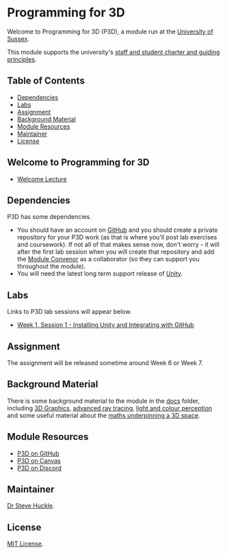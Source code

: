 # Programming for 3D

Welcome to Programming for 3D (P3D), a module run at the [University of Sussex](https://www.sussex.ac.uk/).

This module supports the university's [staff and student charter and guiding principles](/docs/staffStudentCharter.pdf).

## Table of Contents

- [Dependencies](#dependencies)
- [Labs](#labs)
- [Assignment](#assignment)
- [Background Material](#background-material)
- [Module Resources](#module-resources)
- [Maintainer](#maintainer)
- [License](#license)

## Welcome to Programming for 3D

- [Welcome Lecture](https://youtu.be/0iLYNwwZcdU)

## Dependencies

P3D has some dependencies.

- You should have an account on [GitHub](https://github.com/) and you should create a private repository for your P3D work (as that is where you'll post lab exercises and coursework). If not all of that makes sense now, don't worry - it will after the first lab session when you will create that repository and add the [Module Convenor](#maintainer) as a collaborator (so they can support you throughout the module).
- You will need the latest long term support release of [Unity](https://unity3d.com/unity/qa/lts-releases).

## Labs

Links to P3D lab sessions will appear below.

- [Week 1, Session 1 - Installing Unity and Integrating with GitHub](/docs/labs/week1Session1.md)

## Assignment

The assignment will be released sometime around Week 6 or Week 7.

## Background Material

There is some background material to the module in the [docs](./docs/) folder, including [3D Graphics](./docs/graphicsBackground.md), [advanced ray tracing](./docs/advancedRayTracing.pdf), [light and colour perception](./docs/lightAndColourPerception.pdf) and some useful material about the [maths underpinning a 3D space](./docs/vectors.pdf).

## Module Resources

- [P3D on GitHub](https://github.com/glowkeeper/Programmingfor3D)
- [P3D on Canvas](https://canvas.sussex.ac.uk/courses/23340)
- [P3D on Discord](https://discord.com/invite/PutHQRGkPA)

## Maintainer

[Dr Steve Huckle](https://glowkeeper.github.io/).

## License

[MIT License](LICENSE).
